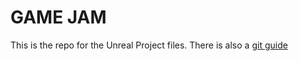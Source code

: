 # GAME JAM
This is the repo for the Unreal Project files. There is also a [git guide](https://github.com/daikman/jimjam/blob/main/git-guide.md)
